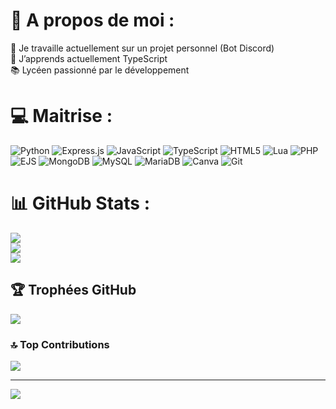 # 💫 A propos de moi :
🔭 Je travaille actuellement sur un projet personnel (Bot Discord)<br>🌱 J’apprends actuellement TypeScript<br>📚 Lycéen passionné par le développement


# 💻 Maitrise :
![Python](https://img.shields.io/badge/python-3670A0?style=for-the-badge&logo=python&logoColor=ffdd54) ![Express.js](https://img.shields.io/badge/express.js-%23404d59.svg?style=for-the-badge&logo=express&logoColor=%2361DAFB) ![JavaScript](https://img.shields.io/badge/javascript-%23323330.svg?style=for-the-badge&logo=javascript&logoColor=%23F7DF1E) ![TypeScript](https://img.shields.io/badge/typescript-%23007ACC.svg?style=for-the-badge&logo=typescript&logoColor=white) ![HTML5](https://img.shields.io/badge/html5-%23E34F26.svg?style=for-the-badge&logo=html5&logoColor=white) ![Lua](https://img.shields.io/badge/lua-%232C2D72.svg?style=for-the-badge&logo=lua&logoColor=white) ![PHP](https://img.shields.io/badge/php-%23777BB4.svg?style=for-the-badge&logo=php&logoColor=white) ![EJS](https://img.shields.io/badge/ejs-%23B4CA65.svg?style=for-the-badge&logo=ejs&logoColor=black) ![MongoDB](https://img.shields.io/badge/MongoDB-%234ea94b.svg?style=for-the-badge&logo=mongodb&logoColor=white) ![MySQL](https://img.shields.io/badge/mysql-4479A1.svg?style=for-the-badge&logo=mysql&logoColor=white) ![MariaDB](https://img.shields.io/badge/MariaDB-003545?style=for-the-badge&logo=mariadb&logoColor=white) ![Canva](https://img.shields.io/badge/Canva-%2300C4CC.svg?style=for-the-badge&logo=Canva&logoColor=white) ![Git](https://img.shields.io/badge/git-%23F05033.svg?style=for-the-badge&logo=git&logoColor=white)
# 📊 GitHub Stats :
![](https://github-readme-stats.vercel.app/api?username=oxrsh&theme=dark&hide_border=false&include_all_commits=true&count_private=false)<br/>
![](https://github-readme-streak-stats.herokuapp.com/?user=oxrsh&theme=dark&hide_border=false)<br/>
![](https://github-readme-stats.vercel.app/api/top-langs/?username=oxrsh&theme=dark&hide_border=false&include_all_commits=true&count_private=false&layout=compact)

## 🏆 Trophées GitHub
![](https://github-profile-trophy.vercel.app/?username=oxrsh&theme=radical&no-frame=false&no-bg=true&margin-w=4)

### 🔝 Top Contributions
![](https://github-contributor-stats.vercel.app/api?username=oxrsh&limit=5&theme=dark&combine_all_yearly_contributions=true)

---
[![](https://visitcount.itsvg.in/api?id=oxrsh&icon=0&color=0)](https://visitcount.itsvg.in)

<!-- Proudly created with GPRM ( https://gprm.itsvg.in ) -->